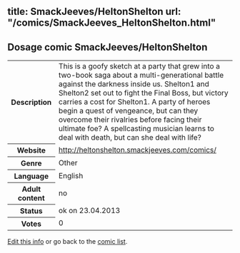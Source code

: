 title: SmackJeeves/HeltonShelton
url: "/comics/SmackJeeves_HeltonShelton.html"
---
Dosage comic SmackJeeves/HeltonShelton
-----------------------------------------

<p id="msg"></p>
<script type="text/javascript">
if (window.location.search === '?edit_info_mail=sent_ok') {
  var elem = document.getElementById("msg");
  elem.innerHTML = 'Edited information sucessfully sent.';
  elem.className = 'ok';
}
</script>
<table class="comicinfo">
<tr>
<th>Description</th><td>This is a goofy sketch at a party that grew into a two-book saga about a multi-generational battle against the darkness inside us. Shelton1 and Shelton2 set out to fight the Final Boss, but victory carries a cost for Shelton1. A party of heroes begin a quest of vengeance, but can they overcome their rivalries before facing their ultimate foe? A spellcasting musician learns to deal with death, but can she deal with life?</td>
</tr>
<tr>
<th>Website</th><td><a href="http://heltonshelton.smackjeeves.com/comics/">http://heltonshelton.smackjeeves.com/comics/</a></td>
</tr>
<tr>
<th>Genre</th><td>Other</td>
</tr>
<tr>
<th>Language</th><td>English</td>
</tr>
<tr>
<th>Adult content</th><td>no</td>
</tr>
<tr>
<th>Status</th><td>ok on 23.04.2013</td>
</tr>
<tr>
<th>Votes</th><td>0</td>
</tr>
</table>

[Edit this info](SmackJeeves_HeltonShelton_edit.html) or go back to the [comic list](../comic-index.html).
